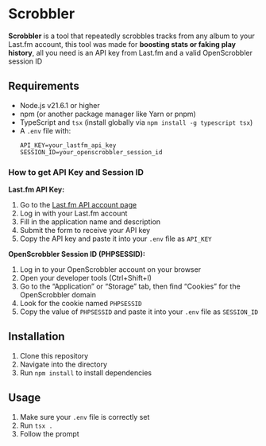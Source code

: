 
# Scrobbler

**Scrobbler** is a tool that repeatedly scrobbles tracks from any album to your Last.fm account, this tool was made for **boosting stats or faking play history**, all you need is an API key from Last.fm and a valid OpenScrobbler session ID

## Requirements

- Node.js v21.6.1 or higher
- npm (or another package manager like Yarn or pnpm)
- TypeScript and `tsx` (install globally via `npm install -g typescript tsx`)
- A `.env` file with:
  ```
  API_KEY=your_lastfm_api_key
  SESSION_ID=your_openscrobbler_session_id
  ```

### How to get API Key and Session ID

**Last.fm API Key:**

1. Go to the [Last.fm API account page](https://www.last.fm/api/account/create)
2. Log in with your Last.fm account
3. Fill in the application name and description
4. Submit the form to receive your API key
5. Copy the API key and paste it into your `.env` file as `API_KEY`

**OpenScrobbler Session ID (PHPSESSID):**

1. Log in to your OpenScrobbler account on your browser
2. Open your developer tools (Ctrl+Shift+I)
3. Go to the “Application” or “Storage” tab, then find “Cookies” for the OpenScrobbler domain
4. Look for the cookie named `PHPSESSID`
5. Copy the value of `PHPSESSID` and paste it into your `.env` file as `SESSION_ID`

## Installation

1. Clone this repository
2. Navigate into the directory
3. Run `npm install` to install dependencies

## Usage

1. Make sure your `.env` file is correctly set
2. Run `tsx .`
3. Follow the prompt
